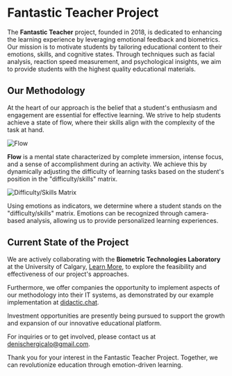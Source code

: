 # Fantastic Teacher Project

The **Fantastic Teacher** project, founded in 2018, is dedicated to enhancing the learning experience by leveraging emotional feedback and biometrics. Our mission is to motivate students by tailoring educational content to their emotions, skills, and cognitive states. Through techniques such as facial analysis, reaction speed measurement, and psychological insights, we aim to provide students with the highest quality educational materials.

## Our Methodology

At the heart of our approach is the belief that a student's enthusiasm and engagement are essential for effective learning. We strive to help students achieve a state of flow, where their skills align with the complexity of the task at hand. 

![Flow](images/flow.jpg)

**Flow** is a mental state characterized by complete immersion, intense focus, and a sense of accomplishment during an activity. We achieve this by dynamically adjusting the difficulty of learning tasks based on the student's position in the "difficulty/skills" matrix.

![Difficulty/Skills Matrix](images/difficulty_skills_matrix.jpg)

Using emotions as indicators, we determine where a student stands on the "difficulty/skills" matrix. Emotions can be recognized through camera-based analysis, allowing us to provide personalized learning experiences.

## Current State of the Project

We are actively collaborating with the **Biometric Technologies Laboratory** at the University of Calgary, [Learn More](https://www.ucalgary.ca/labs/biometric-technologies/home), to explore the feasibility and effectiveness of our project's approaches.

Furthermore, we offer companies the opportunity to implement aspects of our methodology into their IT systems, as demonstrated by our example implementation at [didactic.chat](https://didactic.chat).

Investment opportunities are presently being pursued to support the growth and expansion of our innovative educational platform.

For inquiries or to get involved, please contact us at [denischergicalo@gmail.com](mailto:denischergicalo@gmail.com).

Thank you for your interest in the Fantastic Teacher Project. Together, we can revolutionize education through emotion-driven learning.
